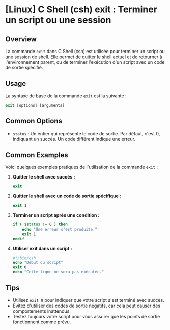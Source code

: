 # [Linux] C Shell (csh) exit : Terminer un script ou une session

## Overview
La commande `exit` dans C Shell (csh) est utilisée pour terminer un script ou une session de shell. Elle permet de quitter le shell actuel et de retourner à l'environnement parent, ou de terminer l'exécution d'un script avec un code de sortie spécifié.

## Usage
La syntaxe de base de la commande `exit` est la suivante :

```csh
exit [options] [arguments]
```

## Common Options
- `status` : Un entier qui représente le code de sortie. Par défaut, c'est 0, indiquant un succès. Un code différent indique une erreur.

## Common Examples
Voici quelques exemples pratiques de l'utilisation de la commande `exit` :

1. **Quitter le shell avec succès :**
   ```csh
   exit
   ```

2. **Quitter le shell avec un code de sortie spécifique :**
   ```csh
   exit 1
   ```

3. **Terminer un script après une condition :**
   ```csh
   if ( $status != 0 ) then
       echo "Une erreur s'est produite."
       exit 1
   endif
   ```

4. **Utiliser exit dans un script :**
   ```csh
   #!/bin/csh
   echo "Début du script"
   exit 0
   echo "Cette ligne ne sera pas exécutée."
   ```

## Tips
- Utilisez `exit 0` pour indiquer que votre script s'est terminé avec succès.
- Évitez d'utiliser des codes de sortie négatifs, car cela peut causer des comportements inattendus.
- Testez toujours votre script pour vous assurer que les points de sortie fonctionnent comme prévu.